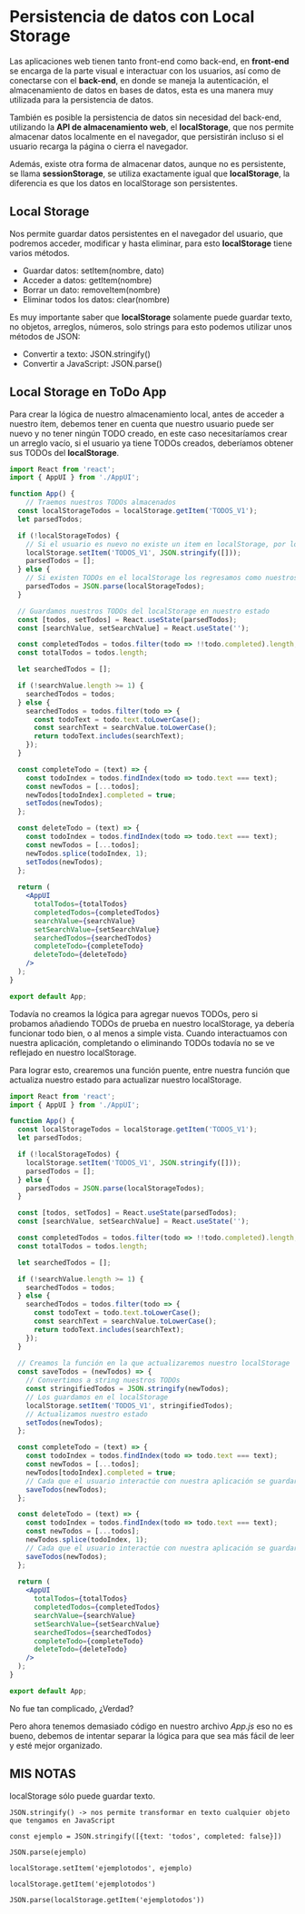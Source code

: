 # Persistencia de datos con Local Storage

Las aplicaciones web tienen tanto front-end como back-end, en **front-end** se encarga de la parte visual e interactuar con los usuarios, así como de conectarse con el **back-end**, en donde se maneja la autenticación, el almacenamiento de datos en bases de datos, esta es una manera muy utilizada para la persistencia de datos.

También es posible la persistencia de datos sin necesidad del back-end, utilizando la **API de almacenamiento web**, el **localStorage**, que nos permite almacenar datos localmente en el navegador, que persistirán incluso si el usuario recarga la página o cierra el navegador.

Además, existe otra forma de almacenar datos, aunque no es persistente, se llama **sessionStorage**, se utiliza exactamente igual que **localStorage**, la diferencia es que los datos en localStorage son persistentes.

## Local Storage

Nos permite guardar datos persistentes en el navegador del usuario, que podremos acceder, modificar y hasta eliminar, para esto **localStorage** tiene varios métodos.

- Guardar datos: setItem(nombre, dato)
- Acceder a datos: getItem(nombre)
- Borrar un dato: removeItem(nombre)
- Eliminar todos los datos: clear(nombre)

Es muy importante saber que **localStorage** solamente puede guardar texto, no objetos, arreglos, números, solo strings para esto podemos utilizar unos métodos de JSON:

- Convertir a texto: JSON.stringify()
- Convertir a JavaScript: JSON.parse()

## Local Storage en ToDo App

Para crear la lógica de nuestro almacenamiento local, antes de acceder a nuestro ítem, debemos tener en cuenta que nuestro usuario puede ser nuevo y no tener ningún TODO creado, en este caso necesitaríamos crear un arreglo vacío, si el usuario ya tiene TODOs creados, deberíamos obtener sus TODOs del **localStorage**.

```jsx
import React from 'react';
import { AppUI } from './AppUI';

function App() {
    // Traemos nuestros TODOs almacenados
  const localStorageTodos = localStorage.getItem('TODOS_V1');
  let parsedTodos;

  if (!localStorageTodos) {
    // Si el usuario es nuevo no existe un item en localStorage, por lo tanto guardamos uno con un array vacío
    localStorage.setItem('TODOS_V1', JSON.stringify([]));
    parsedTodos = [];
  } else {
    // Si existen TODOs en el localStorage los regresamos como nuestros todos
    parsedTodos = JSON.parse(localStorageTodos);
  }

  // Guardamos nuestros TODOs del localStorage en nuestro estado
  const [todos, setTodos] = React.useState(parsedTodos);
  const [searchValue, setSearchValue] = React.useState('');

  const completedTodos = todos.filter(todo => !!todo.completed).length;
  const totalTodos = todos.length;

  let searchedTodos = [];

  if (!searchValue.length >= 1) {
    searchedTodos = todos;
  } else {
    searchedTodos = todos.filter(todo => {
      const todoText = todo.text.toLowerCase();
      const searchText = searchValue.toLowerCase();
      return todoText.includes(searchText);
    });
  }

  const completeTodo = (text) => {
    const todoIndex = todos.findIndex(todo => todo.text === text);
    const newTodos = [...todos];
    newTodos[todoIndex].completed = true;
    setTodos(newTodos);
  };

  const deleteTodo = (text) => {
    const todoIndex = todos.findIndex(todo => todo.text === text);
    const newTodos = [...todos];
    newTodos.splice(todoIndex, 1);
    setTodos(newTodos);
  };
  
  return (
    <AppUI
      totalTodos={totalTodos}
      completedTodos={completedTodos}
      searchValue={searchValue}
      setSearchValue={setSearchValue}
      searchedTodos={searchedTodos}
      completeTodo={completeTodo}
      deleteTodo={deleteTodo}
    />
  );
}

export default App;
```
Todavía no creamos la lógica para agregar nuevos TODOs, pero si probamos añadiendo TODOs de prueba en nuestro localStorage, ya debería funcionar todo bien, o al menos a simple vista. Cuando interactuamos con nuestra aplicación, completando o eliminando TODOs todavía no se ve reflejado en nuestro localStorage.

Para lograr esto, crearemos una función puente, entre nuestra función que actualiza nuestro estado para actualizar nuestro localStorage.

```jsx
import React from 'react';
import { AppUI } from './AppUI';

function App() {
  const localStorageTodos = localStorage.getItem('TODOS_V1');
  let parsedTodos;

  if (!localStorageTodos) {
    localStorage.setItem('TODOS_V1', JSON.stringify([]));
    parsedTodos = [];
  } else {
    parsedTodos = JSON.parse(localStorageTodos);
  }

  const [todos, setTodos] = React.useState(parsedTodos);
  const [searchValue, setSearchValue] = React.useState('');

  const completedTodos = todos.filter(todo => !!todo.completed).length;
  const totalTodos = todos.length;

  let searchedTodos = [];

  if (!searchValue.length >= 1) {
    searchedTodos = todos;
  } else {
    searchedTodos = todos.filter(todo => {
      const todoText = todo.text.toLowerCase();
      const searchText = searchValue.toLowerCase();
      return todoText.includes(searchText);
    });
  }
  
  // Creamos la función en la que actualizaremos nuestro localStorage
  const saveTodos = (newTodos) => {
    // Convertimos a string nuestros TODOs
    const stringifiedTodos = JSON.stringify(newTodos);
    // Los guardamos en el localStorage
    localStorage.setItem('TODOS_V1', stringifiedTodos);
    // Actualizamos nuestro estado
    setTodos(newTodos);
  };

  const completeTodo = (text) => {
    const todoIndex = todos.findIndex(todo => todo.text === text);
    const newTodos = [...todos];
    newTodos[todoIndex].completed = true;
    // Cada que el usuario interactúe con nuestra aplicación se guardarán los TODOs con nuestra nueva función
    saveTodos(newTodos);
  };

  const deleteTodo = (text) => {
    const todoIndex = todos.findIndex(todo => todo.text === text);
    const newTodos = [...todos];
    newTodos.splice(todoIndex, 1);
    // Cada que el usuario interactúe con nuestra aplicación se guardarán los TODOs con nuestra nueva función
    saveTodos(newTodos);
  };
  
  return (
    <AppUI
      totalTodos={totalTodos}
      completedTodos={completedTodos}
      searchValue={searchValue}
      setSearchValue={setSearchValue}
      searchedTodos={searchedTodos}
      completeTodo={completeTodo}
      deleteTodo={deleteTodo}
    />
  );
}

export default App;
```

No fue tan complicado, ¿Verdad?

Pero ahora tenemos demasiado código en nuestro archivo *App.js* eso no es bueno, debemos de intentar separar la lógica para que sea más fácil de leer y esté mejor organizado.

## MIS NOTAS

localStorage sólo puede guardar texto.

```
JSON.stringify() -> nos permite transformar en texto cualquier objeto que tengamos en JavaScript

const ejemplo = JSON.stringify([{text: 'todos', completed: false}])

JSON.parse(ejemplo)
```

```
localStorage.setItem('ejemplotodos', ejemplo)

localStorage.getItem('ejemplotodos')

JSON.parse(localStorage.getItem('ejemplotodos'))
```